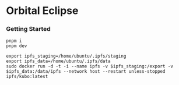 # Orbital Eclipse

### Getting Started
```
pnpm i 
pnpm dev
```

```
export ipfs_staging=/home/ubuntu/.ipfs/staging
export ipfs_data=/home/ubuntu/.ipfs/data
sudo docker run -d -t -i --name ipfs -v $ipfs_staging:/export -v $ipfs_data:/data/ipfs --network host --restart unless-stopped ipfs/kubo:latest
```